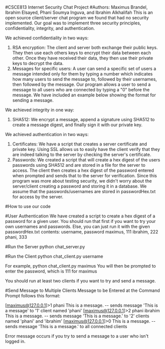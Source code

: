 #CSCE813 Internet Security Chat Project
#Authors: Maximus Brandel, Ibrahim Elsayed, Phani Soumya Inguva, and Ibrahim Alkhalifah
This is an open source client/server chat program we found that had no security implemented.
Our goal was to implement three security principles, confidentiality, integrity, and authentication.

We achieved confidentiality in two ways:
1.  RSA encryption:  The client and server both exchange their public keys.  They then use each others keys to encrypt their data between each other.  Once they have received their data, they then use their private keys to decrypt the data.  
2.  Messages for specific users:  A user can send a specific set of users a message intended only for them by typing a number which indicates how many users to send the message to, followed by their usernames, then followed by the message. Our program allows a user to send a message to all users who are connected by typing a "0" before the message.  We have included an example below showing the format for sending a message.

We achieved integrity in one way:
1.  SHA512:  We encrypt a message, append a signature using SHA512 to create a message digest, and finally sign it with our private key.  

We achieved authentication in two ways:  
1.  Certificates: We have a script that creates a server certificate and private key.  Using SSL allows us to easily have the client verify that they are indeed talking to the server by checking the server's certificate. 
2.  Passwords: We created a script that will create a hex digest of the users passwords using SHA512 and are stored in a file for the server to access.  The client then creates a hex digest of the password entered when prompted and sends that to the server for verification.  Since this program was more about testing security, we didn't worry about the server/client creating a password and storing it in a database.  We assume that the passwords/usernames are stored in passwordHex.txt for access by the server. 

#How to use our code

#User Authentication
We have created a script to create a hex digest of a password for a given user.
You should run that first if you want to try your own usernames and passwords.
Else, you can just run it with the given passwordHex.txt contents:
username, password
maximus, 111
ibrahim, 222
phani, 333

#Run the Server
python chat_server.py 

#Run the Client
python chat_client.py username

For example, python chat_client.py maximus
You will then be prompted to enter the password, which is 111 for maximus

You should run at least two clients if you want to try and send a message.

#Send Message to Multiple Clients
Message to be Entered at the Command Prompt follows this format:

[maximus@127.0.0.1]>1 phani This is a message. 
	-- sends message 'This is a message' to '1' client named 'phani'
[maximus@127.0.0.1]>2 phani ibrahim This is a message. 
	-- sends message 'This is a message.' to '2' clients named 'phani' and 'ibrahim'
[maximus@127.0.0.1]>0 This is a message. 
	-- sends message 'This is a message.' to all connected clients

Error message occurs if you try to send a message to a user who isn't logged in.

